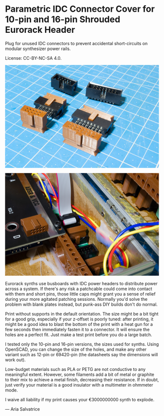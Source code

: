 # Parametric IDC Connector Cover for 10-pin and 16-pin Shrouded Eurorack Header

Plug for unused IDC connectors to prevent accidental short-circuits on modular synthesizer power rails.

License: CC-BY-NC-SA 4.0.

![](overview.jpg)

![](in-system.jpg)

Eurorack synths use busboards with IDC power headers to distribute power across a system. If there's any risk a patchcable could come into contact with them and short pins, those little caps might grant you a sense of relief during your more agitated patching sessions. Normally you'd solve the problem with blank plates instead, but punk-ass DIY builds don't do normal.

Print without supports in the default orientation. The size might be a bit tight for a good grip, especially if your z-offset is poorly tuned: after printing, it might be a good idea to blast the bottom of the print with a heat gun for a few seconds then immediately fasten it to a connector. It will ensure the holes are a perfect fit. Just make a test print before you do a large batch.

I tested only the 10-pin and 16-pin versions, the sizes used for synths. Using OpenSCAD, you can change the size of the holes, and make any other variant such as 12-pin or 69420-pin (the datasheets say the dimensions will work out). 

Low-budget materials such as PLA or PETG are not conductive to any meaningful extent. However, some filaments add a bit of metal or graphite to their mix to achieve a metal finish, decreasing their resistance. If in doubt, just verify your material is a good insulator with a multimeter in ohmmeter mode.

I waive all liability if my print causes your €3000000000 synth to explode. 

— Aria Salvatrice
